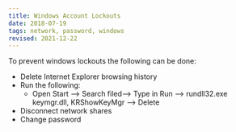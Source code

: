 ```yaml
---
title: Windows Account Lockouts
date: 2018-07-19
tags: network, password, windows
revised: 2021-12-22
---
```


To prevent windows lockouts the following can be done:

- Delete Internet Explorer browsing history
- Run the following:
  - Open Start --> Search filed--> Type in Run --> rundll32.exe keymgr.dll, KRShowKeyMgr --> Delete
- Disconnect network shares
- Change password


